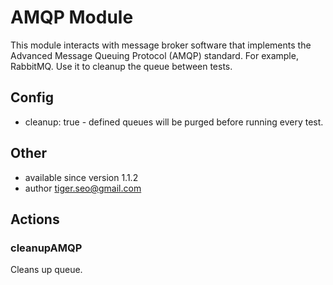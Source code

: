 # AMQP Module

This module interacts with message broker software that implements
the Advanced Message Queuing Protocol (AMQP) standard. For example, RabbitMQ.
Use it to cleanup the queue between tests.

## Config

* cleanup: true - defined queues will be purged before running every test.

## Other

 * available since version 1.1.2
 * author tiger.seo@gmail.com

## Actions


### cleanupAMQP


Cleans up queue.
